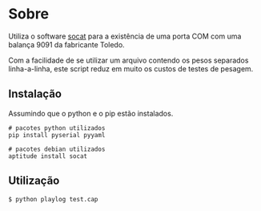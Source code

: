 Sobre
============

Utiliza o software <a href="http://www.dest-unreach.org/socat/">socat</a> para a existência de uma porta COM com uma balança 9091 da fabricante Toledo.

Com a facilidade de se utilizar um arquivo contendo os pesos separados linha-a-linha, este script reduz em muito os custos de testes de pesagem.

Instalação
-------------

Assumindo que o python e o pip estão instalados.

	# pacotes python utilizados
	pip install pyserial pyyaml

	# pacotes debian utilizados
	aptitude install socat


Utilização
-------------

	$ python playlog test.cap

